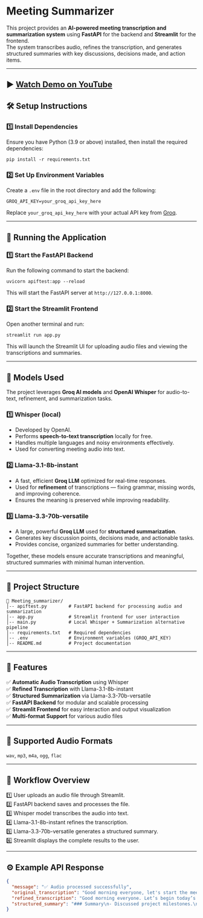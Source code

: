 # Meeting Summarizer

This project provides an **AI-powered meeting transcription and summarization system** using **FastAPI** for the backend and **Streamlit** for the frontend.  
The system transcribes audio, refines the transcription, and generates structured summaries with key discussions, decisions made, and action items.

---
▶️ [Watch Demo on YouTube](https://youtu.be/2qxDvqx0rsg)
---
## 🛠 Setup Instructions

### 1️⃣ Install Dependencies
Ensure you have Python (3.9 or above) installed, then install the required dependencies:

    pip install -r requirements.txt

### 2️⃣ Set Up Environment Variables
Create a `.env` file in the root directory and add the following:

    GROQ_API_KEY=your_groq_api_key_here

Replace `your_groq_api_key_here` with your actual API key from [Groq](https://console.groq.com/).

---

## 🚀 Running the Application

### 1️⃣ Start the FastAPI Backend
Run the following command to start the backend:

    uvicorn apiftest:app --reload

This will start the FastAPI server at `http://127.0.0.1:8000`.

### 2️⃣ Start the Streamlit Frontend
Open another terminal and run:

    streamlit run app.py

This will launch the Streamlit UI for uploading audio files and viewing the transcriptions and summaries.

---

## 🤖 Models Used

The project leverages **Groq AI models** and **OpenAI Whisper** for audio-to-text, refinement, and summarization tasks.

### 1️⃣ Whisper (local)
- Developed by OpenAI.  
- Performs **speech-to-text transcription** locally for free.  
- Handles multiple languages and noisy environments effectively.  
- Used for converting meeting audio into text.

### 2️⃣ Llama-3.1-8b-instant
- A fast, efficient **Groq LLM** optimized for real-time responses.  
- Used for **refinement** of transcriptions — fixing grammar, missing words, and improving coherence.  
- Ensures the meaning is preserved while improving readability.

### 3️⃣ Llama-3.3-70b-versatile
- A large, powerful **Groq LLM** used for **structured summarization**.  
- Generates key discussion points, decisions made, and actionable tasks.  
- Provides concise, organized summaries for better understanding.

Together, these models ensure accurate transcriptions and meaningful, structured summaries with minimal human intervention.

---

## 📂 Project Structure
    📂 Meeting_summarizer/
    │-- apiftest.py        # FastAPI backend for processing audio and summarization
    │-- app.py             # Streamlit frontend for user interaction
    │-- main.py            # Local Whisper + Summarization alternative pipeline
    │-- requirements.txt   # Required dependencies
    │-- .env               # Environment variables (GROQ_API_KEY)
    │-- README.md          # Project documentation

---

## 🎯 Features
✅ **Automatic Audio Transcription** using Whisper  
✅ **Refined Transcription** with Llama-3.1-8b-instant  
✅ **Structured Summarization** via Llama-3.3-70b-versatile  
✅ **FastAPI Backend** for modular and scalable processing  
✅ **Streamlit Frontend** for easy interaction and output visualization  
✅ **Multi-format Support** for various audio files  

---

## 🧩 Supported Audio Formats
`wav`, `mp3`, `m4a`, `ogg`, `flac`

---

## 🧠 Workflow Overview

1️⃣ User uploads an audio file through Streamlit.  
2️⃣ FastAPI backend saves and processes the file.  
3️⃣ Whisper model transcribes the audio into text.  
4️⃣ Llama-3.1-8b-instant refines the transcription.  
5️⃣ Llama-3.3-70b-versatile generates a structured summary.  
6️⃣ Streamlit displays the complete results to the user.

---

## ⚙️ Example API Response

```json
{
  "message": "✅ Audio processed successfully",
  "original_transcription": "Good morning everyone, let's start the meeting...",
  "refined_transcription": "Good morning everyone. Let’s begin today’s meeting...",
  "structured_summary": "### Summary\n- Discussed project milestones.\n### Key Decisions\n- Extended deadline by 2 weeks.\n### Action Items\n- Task: Update project plan\n  - Assigned to: Raj\n  - Due date: Oct 20"
}
